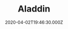 ---
title: "Aladdin"
year: 2019
date: 2020-04-02T19:46:30.000Z
permalink: /almanac/movies/2020-04-02-aladdin/index.html
rating: 3
tmdbid: 420817
---